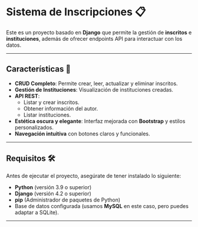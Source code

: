 # Sistema de Inscripciones 📋

Este es un proyecto basado en **Django** que permite la gestión de **inscritos** e **instituciones**, además de ofrecer endpoints API para interactuar con los datos.

---

## **Características 📌**

- **CRUD Completo**: Permite crear, leer, actualizar y eliminar inscritos.
- **Gestión de Instituciones**: Visualización de instituciones creadas.
- **API REST**:
   - Listar y crear inscritos.
   - Obtener información del autor.
   - Listar instituciones.
- **Estética oscura y elegante**: Interfaz mejorada con **Bootstrap** y estilos personalizados.
- **Navegación intuitiva** con botones claros y funcionales.

---

## **Requisitos 🛠️**

Antes de ejecutar el proyecto, asegúrate de tener instalado lo siguiente:
- **Python** (versión 3.9 o superior)
- **Django** (versión 4.2 o superior)
- **pip** (Administrador de paquetes de Python)
- Base de datos configurada (usamos **MySQL** en este caso, pero puedes adaptar a SQLite).

---




